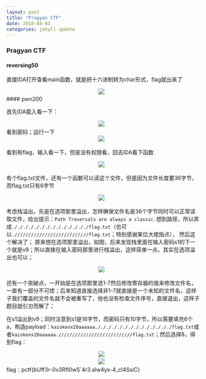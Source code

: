 ```yaml
---
layout: post
title: "Pragyan CTF"
date: 2018-04-03 
categories: jekyll update
---
```

### Pragyan CTF
#### reversing50
直接IDA打开查看main函数，就是把十六进制转为char形式，flag就出来了

<div align="center">
    <img src="/images/posts/Pragyan CTF/1520141353979.png" >  
</div>
#### pwn200

首先IDA载入看一下：

<div align="center">
    <img src="/images/posts/Pragyan CTF/1520141419663.png" >  
</div>
看到密码；运行一下

<div align="center">
    <img src="/images/posts/Pragyan CTF/1520141459758.png" >  
</div>

看到有flag，输入看一下，但是没有权限看，回去IDA看下函数

<div align="center">
    <img src="/images/posts/Pragyan CTF/1520141514009.png" >  
</div>

有个flag.txt文件，还有一个函数可以读这个文件，但是因为文件长度要36字节，而flag.txt只有6字节

<div align="center">
    <img src="/images/posts/Pragyan CTF/1520141589934.png" >  
</div>

考虑栈溢出，先是在选项那里溢出，怎样确保文件名是36个字节同时可以正常读取文件，给出提示：`Path Traversals are always a classic.`想到路径，所以弄成`././././././././././././././flag.txt`（也可以`.///////////////////////////flag.txt`；特别感谢某位大佬指点）， 然后这个解决了；
原来想在选项那里溢出，如图，后来发现栈里面在输入密码s1的下一个就是v9；所以直接在输入密码那里进行栈溢出，这样简单一点，其实在选项溢出也可以；

<div align="center">
    <img src="/images/posts/Pragyan CTF/1520145157995.png" >  
</div>

还有一个突破点，一开始是在选项那里选1-7然后修改寄存器的值来修改文件名，一直有一部分不可控；后来知道直接选择非1-7就直接是一个未知的文件名，这样子我们覆盖的文件名就不会被重写了，他也没有检查文件序号，直接退出，这样子题目就引刃而解了；

在s1溢出到v9；同时注意到s1是16字节，而密码只有10字节，所以需要填充6个a，构造payload：`kaiokenx20aaaaaa././././././././././././././flag.txt`或者`kaiokenx20aaaaaa.///////////////////////////flag.txt`；然后选择8，得到flag：

<div align="center">
    <img src="/images/posts/Pragyan CTF/1520145641674.png" >  
</div>

<div align="center">
    <img src="/images/posts/Pragyan CTF/1520145659031.png" >  
</div>
flag：pctf{bUff3r-0v3Rfl0wS`4r3.alw4ys-4_cl4SsiC}

